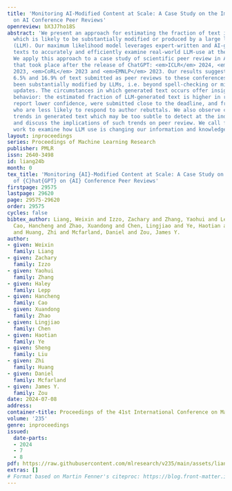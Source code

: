 ```yaml
---
title: 'Monitoring AI-Modified Content at Scale: A Case Study on the Impact of ChatGPT
  on AI Conference Peer Reviews'
openreview: bX3J7ho18S
abstract: 'We present an approach for estimating the fraction of text in a large corpus
  which is likely to be substantially modified or produced by a large language model
  (LLM). Our maximum likelihood model leverages expert-written and AI-generated reference
  texts to accurately and efficiently examine real-world LLM-use at the corpus level.
  We apply this approach to a case study of scientific peer review in AI conferences
  that took place after the release of ChatGPT: <em>ICLR</em> 2024, <em>NeurIPS</em>
  2023, <em>CoRL</em> 2023 and <em>EMNLP</em> 2023. Our results suggest that between
  6.5% and 16.9% of text submitted as peer reviews to these conferences could have
  been substantially modified by LLMs, i.e. beyond spell-checking or minor writing
  updates. The circumstances in which generated text occurs offer insight into user
  behavior: the estimated fraction of LLM-generated text is higher in reviews which
  report lower confidence, were submitted close to the deadline, and from reviewers
  who are less likely to respond to author rebuttals. We also observe corpus-level
  trends in generated text which may be too subtle to detect at the individual level,
  and discuss the implications of such trends on peer review. We call for future interdisciplinary
  work to examine how LLM use is changing our information and knowledge practices.'
layout: inproceedings
series: Proceedings of Machine Learning Research
publisher: PMLR
issn: 2640-3498
id: liang24b
month: 0
tex_title: 'Monitoring {AI}-Modified Content at Scale: A Case Study on the Impact
  of {C}hat{GPT} on {AI} Conference Peer Reviews'
firstpage: 29575
lastpage: 29620
page: 29575-29620
order: 29575
cycles: false
bibtex_author: Liang, Weixin and Izzo, Zachary and Zhang, Yaohui and Lepp, Haley and
  Cao, Hancheng and Zhao, Xuandong and Chen, Lingjiao and Ye, Haotian and Liu, Sheng
  and Huang, Zhi and Mcfarland, Daniel and Zou, James Y.
author:
- given: Weixin
  family: Liang
- given: Zachary
  family: Izzo
- given: Yaohui
  family: Zhang
- given: Haley
  family: Lepp
- given: Hancheng
  family: Cao
- given: Xuandong
  family: Zhao
- given: Lingjiao
  family: Chen
- given: Haotian
  family: Ye
- given: Sheng
  family: Liu
- given: Zhi
  family: Huang
- given: Daniel
  family: Mcfarland
- given: James Y.
  family: Zou
date: 2024-07-08
address:
container-title: Proceedings of the 41st International Conference on Machine Learning
volume: '235'
genre: inproceedings
issued:
  date-parts:
  - 2024
  - 7
  - 8
pdf: https://raw.githubusercontent.com/mlresearch/v235/main/assets/liang24b/liang24b.pdf
extras: []
# Format based on Martin Fenner's citeproc: https://blog.front-matter.io/posts/citeproc-yaml-for-bibliographies/
---
```

